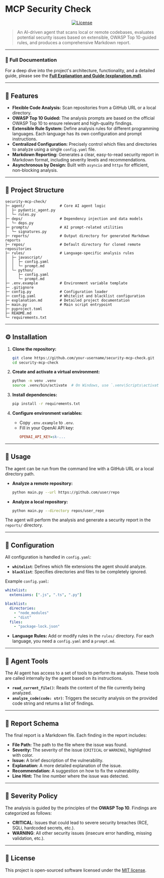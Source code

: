 # MCP Security Check

<p align="center">
<a href="https://opensource.org/license/MIT"><img src="https://img.shields.io/packagist/l/laravel/framework" alt="License"></a>
</p>

> An AI-driven agent that scans local or remote codebases, evaluates potential security issues based on extensible, OWASP Top 10-guided rules, and produces a comprehensive Markdown report.

---

### 📖 Full Documentation

For a deep dive into the project's architecture, functionality, and a detailed guide, please see the 
**[Full Explanation and Guide (explanation.md)](./explanation.md)**.

---

## 🎯 Features

- **Flexible Code Analysis:** Scan repositories from a GitHub URL or a local directory.
- **OWASP Top 10 Guided:** The analysis prompts are based on the official OWASP Top 10 to ensure relevant and high-quality findings.
- **Extensible Rule System:** Define analysis rules for different programming languages. Each language has its own configuration and prompt instructions.
- **Centralized Configuration:** Precisely control which files and directories to analyze using a single `config.yaml` file.
- **Markdown Reporting:** Generates a clear, easy-to-read security report in Markdown format, including severity levels and recommendations.
- **Asynchronous by Design:** Built with `asyncio` and `httpx` for efficient, non-blocking analysis.

---

## 📂 Project Structure

```
security-mcp-check/
├─ agent/                # Core AI agent logic
│  ├─ pydantic_agent.py
│  └─ rules.py
├─ deps/                 # Dependency injection and data models
│  └─ deps.py
├─ prompts/              # AI prompt-related utilities
│  └─ signatures.py
├─ reports/              # Output directory for generated Markdown reports
├─ repos/                # Default directory for cloned remote repositories
├─ rules/                # Language-specific analysis rules
│  ├─ javascript/
│  │  ├─ config.yaml
│  │  └─ prompt.md
│  └─ python/
│     ├─ config.yaml
│     └─ prompt.md
├─ .env.example          # Environment variable template
├─ .gitignore
├─ config.py             # Configuration loader
├─ config.yaml           # Whitelist and blacklist configuration
├─ explanation.md        # Detailed project documentation
├─ main.py               # Main script entrypoint
├─ pyproject.toml
├─ README.md
└─ requirements.txt
```

---

## ⚙️ Installation

1.  **Clone the repository:**
    ```bash
    git clone https://github.com/your-username/security-mcp-check.git
    cd security-mcp-check
    ```

2.  **Create and activate a virtual environment:**
    ```bash
    python -m venv .venv
    source .venv/bin/activate  # On Windows, use `.venv\Scripts\activate`
    ```

3.  **Install dependencies:**
    ```bash
    pip install -r requirements.txt
    ```

4.  **Configure environment variables:**
    -   Copy `.env.example` to `.env`.
    -   Fill in your OpenAI API key:
        ```ini
        OPENAI_API_KEY=sk-...
        ```

---

## 🚀 Usage

The agent can be run from the command line with a GitHub URL or a local directory path.

-   **Analyze a remote repository:**
    ```bash
    python main.py --url https://github.com/user/repo
    ```

-   **Analyze a local repository:**
    ```bash
    python main.py --directory repos/user_repo
    ```

The agent will perform the analysis and generate a security report in the `reports/` directory.

---

## 🔧 Configuration

All configuration is handled in `config.yaml`:

-   **`whitelist`**: Defines which file extensions the agent should analyze.
-   **`blacklist`**: Specifies directories and files to be completely ignored.

Example `config.yaml`:
```yaml
whitelist:
  extensions: [".js", ".ts", ".py"]

blacklist:
  directories:
    - "node_modules"
    - "dist"
  files:
    - "package-lock.json"
```

-   **Language Rules:** Add or modify rules in the `rules/` directory. For each language, you need a `config.yaml` and a `prompt.md`.

---

## 🤖 Agent Tools

The AI agent has access to a set of tools to perform its analysis. These tools are called internally by the agent based on its instructions.

-   **`read_current_file()`**: Reads the content of the file currently being analyzed.
-   **`analyze_code(code: str)`**: Triggers the security analysis on the provided code string and returns a list of findings.
---

## 📄 Report Schema

The final report is a Markdown file. Each finding in the report includes:

-   **File Path:** The path to the file where the issue was found.
-   **Severity:** The severity of the issue (`CRITICAL` or `WARNING`), highlighted with color.
-   **Issue:** A brief description of the vulnerability.
-   **Explanation:** A more detailed explanation of the issue.
-   **Recommendation:** A suggestion on how to fix the vulnerability.
-   **Line Hint:** The line number where the issue was detected.

---

## 🔐 Severity Policy

The analysis is guided by the principles of the **OWASP Top 10**. Findings are categorized as follows:

-   **CRITICAL**: Issues that could lead to severe security breaches (RCE, SQLi, hardcoded secrets, etc.).
-   **WARNING**: All other security issues (insecure error handling, missing validation, etc.).

---

## 📄 License

This project is open-sourced software licensed under the [MIT license](https://opensource.org/licenses/MIT).
